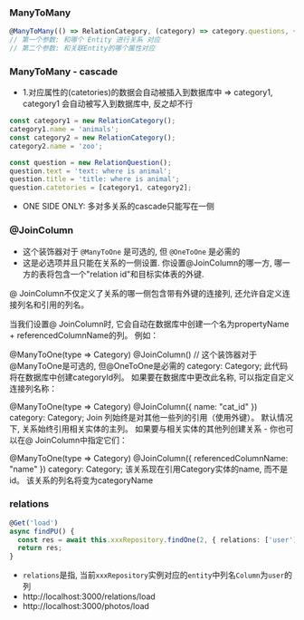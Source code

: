 ### ManyToMany
```ts
@ManyToMany(() => RelationCategory, (category) => category.questions, { cascade: true })
// 第一个参数: 和哪个 Entity 进行关系 对应
// 第二个参数: 和关联Entity的哪个属性对应
```

### ManyToMany - cascade
- 1.对应属性的(catetories)的数据会自动被插入到数据库中 => category1, category1 会自动被写入到数据库中, 反之却不行
```ts
const category1 = new RelationCategory();
category1.name = 'animals';
const category2 = new RelationCategory();
category2.name = 'zoo';

const question = new RelationQuestion();
question.text = 'text: where is animal';
question.title = 'title: where is animal';
question.catetories = [category1, category2];
```
- ONE SIDE ONLY: 多对多关系的cascade只能写在一侧


###  @JoinColumn
-  这个装饰器对于 `@ManyToOne` 是可选的, 但 `@OneToOne` 是必需的
- 这是必选项并且只能在关系的一侧设置. 你设置@JoinColumn的哪一方, 哪一方的表将包含一个"relation id"和目标实体表的外键.

@ JoinColumn不仅定义了关系的哪一侧包含带有外键的连接列, 还允许自定义连接列名和引用的列名。

当我们设置@ JoinColumn时, 它会自动在数据库中创建一个名为propertyName + referencedColumnName的列。 例如：

@ManyToOne(type => Category)
@JoinColumn() // 这个装饰器对于@ManyToOne是可选的, 但@OneToOne是必需的
category: Category;
此代码将在数据库中创建categoryId列。 如果要在数据库中更改此名称, 可以指定自定义连接列名称：

@ManyToOne(type => Category)
@JoinColumn({ name: "cat_id" })
category: Category;
Join 列始终是对其他一些列的引用（使用外键）。 默认情况下, 关系始终引用相关实体的主列。 如果要与相关实体的其他列创建关系 - 你也可以在@ JoinColumn中指定它们：

@ManyToOne(type => Category)
@JoinColumn({ referencedColumnName: "name" })
category: Category;
该关系现在引用Category实体的name, 而不是id。 该关系的列名将变为categoryName


### relations
```ts
@Get('load')
async findPU() {
  const res = await this.xxxRepository.findOne(2, { relations: ['user'] });
  return res;
}
```
- `relations`是指, 当前`xxxRepository`实例对应的`entity`中列名`Column`为`user`的列
- http://localhost:3000/relations/load
- http://localhost:3000/photos/load